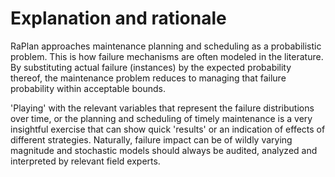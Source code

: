 # Explanation and rationale

RaPlan approaches maintenance planning and scheduling as a probabilistic problem. This is how
failure mechanisms are often modeled in the literature. By substituting actual failure (instances)
by the expected probability thereof, the maintenance problem reduces to managing that failure
probability within acceptable bounds.

'Playing' with the relevant variables that represent the failure distributions over time, or the
planning and scheduling of timely maintenance is a very insightful exercise that can show quick
'results' or an indication of effects of different strategies. Naturally, failure impact can be of
wildly varying magnitude and stochastic models should always be audited, analyzed and interpreted by
relevant field experts.
